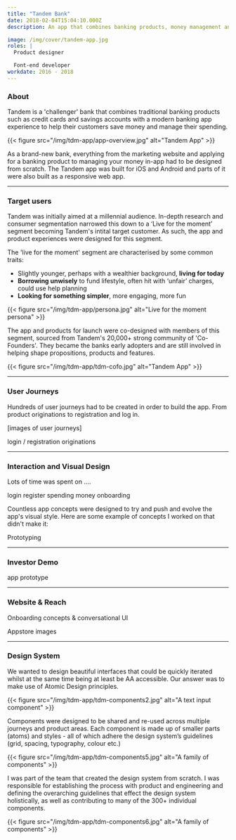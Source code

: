 ```yaml
---
title: "Tandem Bank"
date: 2018-02-04T15:04:10.000Z
description: An app that combines banking products, money management and helpful money saving features.

image: /img/cover/tandem-app.jpg
roles: |
  Product designer

  Font-end developer
workdate: 2016 - 2018
---
```

### About

Tandem is a 'challenger' bank that combines traditional banking products such as credit cards and savings accounts with a modern banking app experience to help their customers save money and manage their spending.

{{< figure src="/img/tdm-app/app-overview.jpg" alt="Tandem App" >}}

As a brand-new bank, everything from the marketing website and applying for a banking product to managing your money in-app had to be designed from scratch. The Tandem app was built for iOS and Android and parts of it were also built as a responsive web app.

---
### Target users

Tandem was initially aimed at a millennial audience. In-depth research and consumer segmentation narrowed this down to a ‘Live for the moment’ segment becoming Tandem's intital target customer. As such, the app and product experiences were designed for this segment.

The 'live for the moment' segment are characterised by some common traits:

* Slightly younger, perhaps with a wealthier background, __**living for today**__
* __**Borrowing unwisely**__ to fund lifestyle, often hit with ‘unfair’ charges, could use help planning
* __**Looking for something simpler**__, more engaging, more fun

{{< figure src="/img/tdm-app/persona.jpg" alt="Live for the moment persona" >}}

The app and products for launch were co-designed with members of this segment, sourced from Tandem's 20,000+ strong community of 'Co-Founders'. They became the banks early adopters and are still involved in helping shape propositions, products and features.

{{< figure src="/img/tdm-app/tdm-cofo.jpg" alt="Tandem App" >}}

---
### User Journeys

Hundreds of user journeys had to be created in order to build the app. From product originations to registration and log in. 

[images of user journeys]

login / registration
originations

---
### Interaction and Visual Design

Lots of time was spent on ....

login
register
spending money
onboarding

Countless app concepts were designed to try and push and evolve the app's visual style. Here are some example of concepts I worked on that didn't make it:

Prototyping

---
### Investor Demo

app prototype

---

### Website & Reach

Onboarding concepts & conversational UI

Appstore images

---
### Design System

We wanted to design beautiful interfaces that could be quickly iterated whilst at the same time being at least be AA accessible. Our answer was to make use of Atomic Design principles.

{{< figure src="/img/tdm-app/tdm-components2.jpg" alt="A text input component" >}}

Components were designed to be shared and re-used across multiple journeys and product areas.
Each component is made up of smaller parts (atoms) and styles - all of which adhere the design system’s guidelines (grid, spacing, typography, colour etc.)

{{< figure src="/img/tdm-app/tdm-components5.jpg" alt="A family of components" >}}

I was part of the team that created the design system from scratch. I was responsible for establishing the process with product and engineering and defining the overarching guidelines that effect the design system holistically, as well as contributing to many of the 300+ individual components.

{{< figure src="/img/tdm-app/tdm-components6.jpg" alt="A family of components" >}}